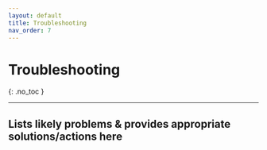 ```yaml
---
layout: default
title: Troubleshooting
nav_order: 7
---
```


# Troubleshooting
{: .no_toc }

---

## Lists likely problems & provides appropriate solutions/actions here